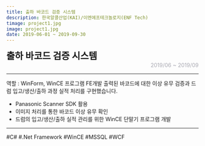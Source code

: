 ```yaml
---
title: 출하 바코드 검증 시스템
description: 한국알콜산업(KAI)/이엔에프테크놀로지(ENF Tech)
timage: project1.jpg
image: project1.jpg
date: 2019-06-01 ~ 2019-09-30
---
```


<div style="font-weight: bold; font-size: 1.5rem">출하 바코드 검증 시스템</div>
<div style="text-align: right; color: #aaaab3">2019/06 ~ 2019/09</div>

---

역할 : WinForm, WinCE 프로그램 FE개발
출력된 바코드에 대한 이상 유무 검증과 드럼 입고/생산/출하 과정 실적 처리를 구현했습니다.

- Panasonic Scanner SDK 활용
- 이미지 처리를 통한 바코드 이상 유무 확인
- 드럼의 입고/생산/출하 실적 관리를 위한 WinCE 단말기 프로그램 개발

---

<div class="hyde tags skills">
    <a class="hyde tag">#C#</a>
    <a class="hyde tag">#.Net Framework</a>
    <a class="hyde tag">#WinCE</a>
    <a class="hyde tag">#MSSQL</a>
    <a class="hyde tag">#WCF</a>
</div>
